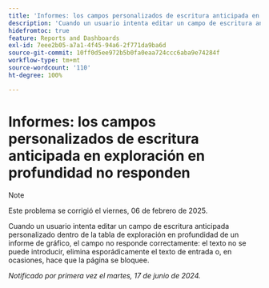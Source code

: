 ```yaml
---
title: 'Informes: los campos personalizados de escritura anticipada en exploración en profundidad no responden'
description: 'Cuando un usuario intenta editar un campo de escritura anticipada personalizado dentro de la tabla de exploración en profundidad de un informe de gráfico, el campo no responde correctamente: el texto no se puede introducir, elimina esporádicamente el texto de entrada o, en ocasiones, hace que la página se bloquee.'
hidefromtoc: true
feature: Reports and Dashboards
exl-id: 7eee2b05-a7a1-4f45-94a6-2f771da9ba6d
source-git-commit: 10ff0d5ee972b5b0fa0eaa724ccc6aba9e74284f
workflow-type: tm+mt
source-wordcount: '110'
ht-degree: 100%

---
```


# Informes: los campos personalizados de escritura anticipada en exploración en profundidad no responden

>[!NOTE]
>
>Este problema se corrigió el viernes, 06 de febrero de 2025.

Cuando un usuario intenta editar un campo de escritura anticipada personalizado dentro de la tabla de exploración en profundidad de un informe de gráfico, el campo no responde correctamente: el texto no se puede introducir, elimina esporádicamente el texto de entrada o, en ocasiones, hace que la página se bloquee.

_Notificado por primera vez el martes, 17 de junio de 2024._
